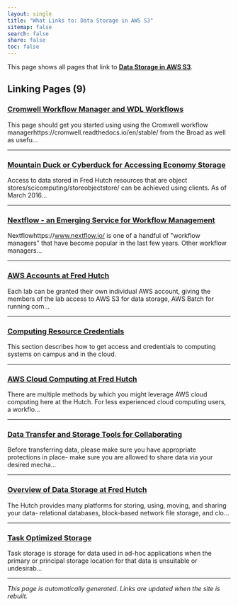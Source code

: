 ```yaml
---
layout: single
title: "What Links to: Data Storage in AWS S3"
sitemap: false
search: false
share: false
toc: false
---
```


This page shows all pages that link to **[Data Storage in AWS S3](/scicomputing/store_objectstore/)**.

## Linking Pages (9)

### [Cromwell Workflow Manager and WDL Workflows](/compdemos/Cromwell/)

This page should get you started using using the Cromwell workflow managerhttps://cromwell.readthedocs.io/en/stable/ from the Broad as well as usefu...

---

### [Mountain Duck or Cyberduck for Accessing Economy Storage](/compdemos/Mountain-CyberDuck/)

Access to data stored in Fred Hutch resources that are object stores/scicomputing/storeobjectstore/ can be achieved using clients.  As of March 2016...

---

### [Nextflow - an Emerging Service for Workflow Management](/compdemos/nextflow/)

Nextflowhttps://www.nextflow.io/ is one of a handful of "workflow managers" that have become popular in the last few years. 
Other workflow managers...

---

### [AWS Accounts at Fred Hutch](/scicomputing/access_aws/)

Each lab can be granted their own individual AWS account, giving the members of the lab access to AWS S3 for data storage, AWS Batch for running com...

---

### [Computing Resource Credentials](/scicomputing/access_credentials/)

This section describes how to get access and credentials to computing systems on campus and in the cloud.

---

### [AWS Cloud Computing at Fred Hutch](/scicomputing/compute_cloud/)

There are multiple methods by which you might leverage AWS cloud computing here at the Hutch.  For less experienced cloud computing users, a workflo...

---

### [Data Transfer and Storage Tools for Collaborating](/scicomputing/store_collaboration/)

Before transferring data, please make sure you have appropriate protections in place- make sure you are allowed to share data via your desired mecha...

---

### [Overview of Data Storage at Fred Hutch](/scicomputing/store_overview/)

The Hutch provides many platforms for storing, using, moving, and sharing your data- relational databases, block-based network file storage, and clo...

---

### [Task Optimized Storage](/scicomputing/store_task/)

Task storage is storage for data used in ad-hoc applications when the primary or principal storage location for that data is unsuitable or undesirab...

---


*This page is automatically generated. Links are updated when the site is rebuilt.*
